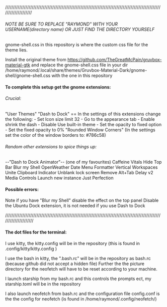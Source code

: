////////////////////////////////////////////////////////////////////////////////////////////////////////////////////
###### NOTE BE SURE TO REPLACE "RAYMOND" WITH YOUR USERNAME(directory name) OR JUST FIND THE DIRECTORY YOURSELF 

gnome-shell.css in this repository is where the custom css file for the theme lies.

Install the original theme from https://github.com/TheGreatMcPain/gruvbox-material-gtk
and replace the gnome-shell.css file in your dir 
/home/raymond/.local/share/themes/Gruvbox-Material-Dark/gnome-shell/gnome-shell.css with the one in this repository 


#### To complete this setup get the gnome extensions:
###### Crucial:
"User Themes"
"Dash to Dock" == In the settings of this extensions change the following:
			  - Set Icon size limit 32
			  - Go to the appearance tab
			  - Enable shrink the dash
			  - Disable Use built-in theme
			  - Set the opacity to fixed option
			  - Set the fixed opacity to 0%
"Rounded Window Corners" (In the settings set the color of the window borders to: #786c58) 

###### Random other extensions to spice things up: 
--"Dash to Dock Animator"-- (one of my favourites)
Caffeine
Vitals 
Hide Top Bar
Blur my Shell
OpenWeather
Date Menu Formatter
Vertical Workspaces
Unite
Clipboard Indicator
Unblank lock screen
Remove Alt+Tab Delay v2
Media Controls
Launch new instance
Just Perfection
 
#### Possible errors: 
Note if you have "Blur my Shell" disable the effect on the top panel 
Disable the Ubuntu Dock extension, it is not needed if you use Dash to Dock


/////////////////////////////////////////////////////////////////////////////////////////////////////////////////////

#### The dot files for the terminal: 

I use kitty, the kitty.config will be in the repository (this is found in .config/kitty/kitty.config ) 

I use the bash in kitty, the ".bash.rc" will be in the repository as bash.rc (because github did not accept a hidden file)
Further the the picture directory for the neofetch will have to be reset according to your machine. 

I launch starship from my bash.rc and this controls the prompts ect, my starship.toml will be in the repository 

I also launch neofetch from bash.rc and the configuration file config.conf is the the config for neofetch (is found in 
/home/raymond/.config/neofetch/)


